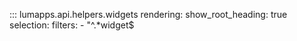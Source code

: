 ::: lumapps.api.helpers.widgets
    rendering:
      show_root_heading: true
    selection:
      filters:
        - "^.*widget$

